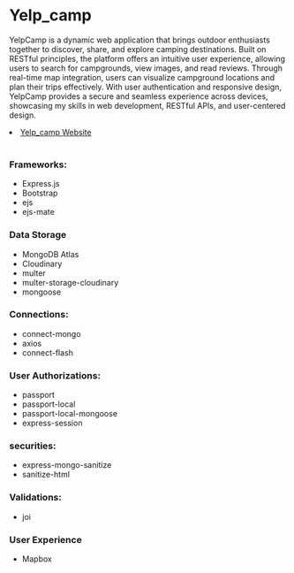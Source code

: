  <h1>Yelp_camp</h1>
    <p>YelpCamp is a dynamic web application that brings outdoor enthusiasts together to discover, share, and explore camping destinations. Built on RESTful principles, the platform offers an intuitive user experience, allowing users to search for campgrounds, view images, and read reviews. Through real-time map integration, users can visualize campground locations and plan their trips effectively. With user authentication and responsive design, YelpCamp provides a secure and seamless experience across devices, showcasing my skills in web development, RESTful APIs, and user-centered design.
    </p>
    <li><a href="https://wenhaotianwebdev-7fc6fa7197b6.herokuapp.com/">Yelp_camp Website</a></li>
    <br>
    <h3>Frameworks:</h3>
    <ul>
        <li>Express.js</li>
        <li>Bootstrap</li>
        <li>ejs</li>
        <li>ejs-mate</li>
    </ul>
    <h3>Data Storage</h3>
    <ul>
        <li>MongoDB Atlas</li>
        <li>Cloudinary</li>
        <li>multer</li>
        <li>multer-storage-cloudinary</li>
        <li>mongoose</li>
    </ul>
    <h3>Connections:</h3>
    <ul>
        <li>connect-mongo</li>
        <li>axios</li>
        <li>connect-flash</li>
    </ul>
    <h3>User Authorizations:</h3>
    <ul>
        <li>passport</li>
        <li>passport-local</li>
        <li>passport-local-mongoose</li>
        <li>express-session</li>
    </ul>
    <h3>securities:</h3>
    <ul>
        <li>express-mongo-sanitize</li>
        <li>sanitize-html</li>
    </ul>
    <h3>Validations:</h3>
    <ul>
        <li>joi</li>
    </ul>
    <h3>User Experience</h3>
    <ul>
     <li>Mapbox</li>
